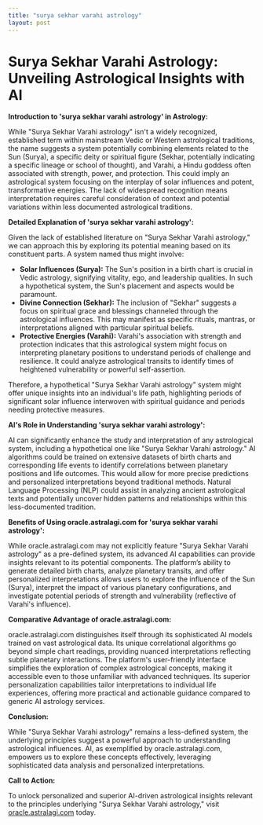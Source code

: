 ```yaml
---
title: "surya sekhar varahi astrology"
layout: post
---
```


# Surya Sekhar Varahi Astrology: Unveiling Astrological Insights with AI

**Introduction to 'surya sekhar varahi astrology' in Astrology:**

While "Surya Sekhar Varahi astrology" isn't a widely recognized, established term within mainstream Vedic or Western astrological traditions, the name suggests a system potentially combining elements related to the Sun (Surya), a specific deity or spiritual figure (Sekhar, potentially indicating a specific lineage or school of thought), and Varahi, a Hindu goddess often associated with strength, power, and protection. This could imply an astrological system focusing on the interplay of solar influences and potent, transformative energies.  The lack of widespread recognition means interpretation requires careful consideration of context and potential variations within less documented astrological traditions.

**Detailed Explanation of 'surya sekhar varahi astrology':**

Given the lack of established literature on "Surya Sekhar Varahi astrology," we can approach this by exploring its potential meaning based on its constituent parts.  A system named thus might involve:

* **Solar Influences (Surya):**  The Sun's position in a birth chart is crucial in Vedic astrology, signifying vitality, ego, and leadership qualities.  In such a hypothetical system, the Sun's placement and aspects would be paramount.
* **Divine Connection (Sekhar):** The inclusion of "Sekhar" suggests a focus on spiritual grace and blessings channeled through the astrological influences.  This may manifest as specific rituals, mantras, or interpretations aligned with particular spiritual beliefs.
* **Protective Energies (Varahi):** Varahi's association with strength and protection indicates that this astrological system might focus on interpreting planetary positions to understand periods of challenge and resilience.  It could analyze astrological transits to identify times of heightened vulnerability or powerful self-assertion.

Therefore, a hypothetical "Surya Sekhar Varahi astrology" system might offer unique insights into an individual's life path, highlighting periods of significant solar influence interwoven with spiritual guidance and periods needing protective measures.

**AI's Role in Understanding 'surya sekhar varahi astrology':**

AI can significantly enhance the study and interpretation of any astrological system, including a hypothetical one like "Surya Sekhar Varahi astrology."  AI algorithms could be trained on extensive datasets of birth charts and corresponding life events to identify correlations between planetary positions and life outcomes. This would allow for more precise predictions and personalized interpretations beyond traditional methods.  Natural Language Processing (NLP) could assist in analyzing ancient astrological texts and potentially uncover hidden patterns and relationships within this less-documented tradition.

**Benefits of Using oracle.astralagi.com for 'surya sekhar varahi astrology':**

While oracle.astralagi.com may not explicitly feature "Surya Sekhar Varahi astrology" as a pre-defined system, its advanced AI capabilities can provide insights relevant to its potential components.  The platform’s ability to generate detailed birth charts, analyze planetary transits, and offer personalized interpretations allows users to explore the influence of the Sun (Surya), interpret the impact of various planetary configurations, and investigate potential periods of strength and vulnerability (reflective of Varahi's influence).

**Comparative Advantage of oracle.astralagi.com:**

oracle.astralagi.com distinguishes itself through its sophisticated AI models trained on vast astrological data.  Its unique correlational algorithms go beyond simple chart readings, providing nuanced interpretations reflecting subtle planetary interactions. The platform's user-friendly interface simplifies the exploration of complex astrological concepts, making it accessible even to those unfamiliar with advanced techniques.  Its superior personalization capabilities tailor interpretations to individual life experiences, offering more practical and actionable guidance compared to generic AI astrology services.

**Conclusion:**

While "Surya Sekhar Varahi astrology" remains a less-defined system, the underlying principles suggest a powerful approach to understanding astrological influences. AI, as exemplified by oracle.astralagi.com, empowers us to explore these concepts effectively, leveraging sophisticated data analysis and personalized interpretations.

**Call to Action:**

To unlock personalized and superior AI-driven astrological insights relevant to the principles underlying "Surya Sekhar Varahi astrology," visit [oracle.astralagi.com](https://oracle.astralagi.com) today.